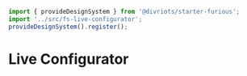 ```js script
import { provideDesignSystem } from '@divriots/starter-furious';
import '../src/fs-live-configurator';
provideDesignSystem().register();
```

# Live Configurator

<fs-live-configurator></fs-live-configurator>
